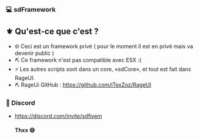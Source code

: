 ### 💻 sdFramework

<h2> ⚜️ Qu'est-ce que c'est ? </h2>

- 🌐 Ceci est un framework privé ( pour le moment il est en privé mais va devenir public )
- ⛏️ Ce framework n'est pas compatible avec ESX :(
- ⚡ Les autres scripts sont dans un core, «sdCore», et tout est fait dans RageUI.
- ⛏️ RageUi GitHub : https://github.com/iTexZoz/RageUI

<h3> 📱 Discord </h3>

- https://discord.com/invite/sdfivem
  
  <h4> Thxx 😄 </h4>
